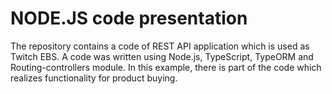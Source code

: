 # NODE.JS code presentation

The repository contains a code of REST API application which is used as Twitch EBS.
A code was written using Node.js, TypeScript, TypeORM and Routing-controllers module.
In this example, there is part of the code which realizes functionality for product buying.